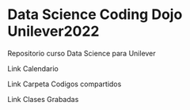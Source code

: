 # Data Science Coding Dojo Unilever2022
Repositorio curso Data Science para Unilever

Link Calendario

Link Carpeta Codigos compartidos

Link Clases Grabadas

